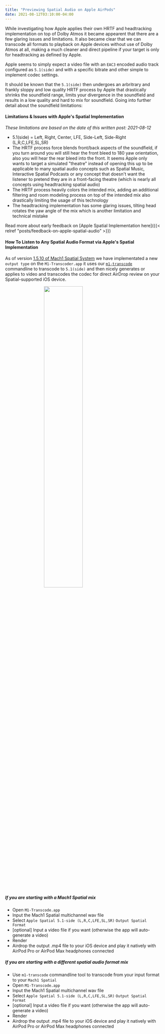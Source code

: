 ```yaml
---
title: "Previewing Spatial Audio on Apple AirPods"
date: 2021-08-12T03:10:00-04:00
---
```


While investigating how Apple applies their own HRTF and headtracking implementation on top of Dolby Atmos it became appearent that there are a few glaring issues and limitations. It also became clear that we can transcode all formats to playback on Apple devices without use of Dolby Atmos at all, making a much cleaner and direct pipeline if your target is only for headtracking as defined by Apple.

Apple seems to simply expect a video file with an `EAC3` encoded audio track configured as `5.1(side)` and with a specific bitrate and other simple to implement codec settings.

It should be known that the `5.1(side)` then undergoes an arbritrary and frankly sloppy and low quality HRTF process by Apple that drastically shrinks the soundfield range, limits your divergence in the soundfield and results in a low quality and hard to mix for soundfield. Going into further detail about the soundfield limitations: 

#### Limitations & Issues with Apple's Spatial Implementation
_These limitations are based on the date of this written post: 2021-08-12_
 - 5.1(side) = Left, Right, Center, LFE, Side-Left, Side-Right (L,R,C,LFE,SL,SR)
 - The HRTF process force blends front/back aspects of the soundfield, if you turn around you will still hear the front bleed to 180 yaw orientation, also you will hear the rear bleed into the front. It seems Apple only wants to target a simulated "theatre" instead of opening this up to be applicable to many spatial audio concepts such as Spatial Music, Interactive Spatial Podcasts or any concept that doesn't want the listener to pretend they are in a front-facing theatre (which is nearly all concepts using headtracking spatial audio)
 - The HRTF process heavily colors the intended mix, adding an additional filtering and room modeling process on top of the intended mix also drastically limiting the usage of this technology
 - The headtracking implementation has some glaring issues, tilting head rotates the yaw angle of the mix which is another limitation and technical mistake

Read more about early feedback on [Apple Spatial Implementation here]({{< relref "posts/feedback-on-apple-spatial-audio" >}})

#### How To Listen to Any Spatial Audio Format via Apple's Spatial Implementation

As of version [1.5.10 of Mach1 Spatial System](https://www.mach1.tech/downloads) we have implementated a new `output type` on the `M1-Transcoder.app` it uses our [`m1-transcode`](https://github.com/Mach1Studios/m1-sdk/tree/master/binaries/executables) commandline to transcode to `5.1(side)` and then nicely generates or applies to video and transcodes the codec for direct AirDrop review on your Spatial-supported iOS device.

<img src="https://mach1-research-public.s3.amazonaws.com/tutorials/resources/applespatialoutput.gif" alt="" style="width:50%;display:block;margin-left:auto;margin-right:auto;">

##### If you are starting with a Mach1 Spatial mix
 - Open `M1-Transcode.app`
 - Input the Mach1 Spatial multichannel wav file
 - Select `Apple Spatial 5.1-side (L,R,C,LFE,SL,SR)` `Output Spatial Format`
 - [optional] Input a video file if you want (otherwise the app will auto-generate a video)
 - Render
 - Airdrop the output .mp4 file to your iOS device and play it natively with AirPod Pro or AirPod Max headphones connected

##### If you are starting with a different spatial audio format mix
 - Use `m1-transcode` commandline tool to transcode from your input format to your `Mach1 Spatial`
 - Open `M1-Transcode.app`
 - Input the Mach1 Spatial multichannel wav file
 - Select `Apple Spatial 5.1-side (L,R,C,LFE,SL,SR)` `Output Spatial Format`
 - [optional] Input a video file if you want (otherwise the app will auto-generate a video)
 - Render
 - Airdrop the output .mp4 file to your iOS device and play it natively with AirPod Pro or AirPod Max headphones connected